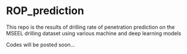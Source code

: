 # ROP_prediction
This repo is the results of drilling rate of penetration prediction on the MSEEL drilling dataset using various machine and deep learning models

Codes will be posted soon...

